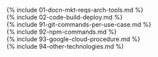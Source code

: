 {% include 01-docn-mkt-reqs-arch-tools.md %} <br/>
{% include 02-code-build-deploy.md %} <br>
{% include 91-git-commands-per-use-case.md %} <br/>
{% include 92-npm-commands.md %} <br/>
{% include 93-google-cloud-procedure.md %} <br/>
{% include 94-other-technologies.md %)
